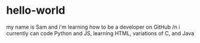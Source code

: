 # hello-world

my name is Sam and i'm learning how to be a developer on GitHub /n i currently can code Python and JS, learning HTML, variations of C, and Java
